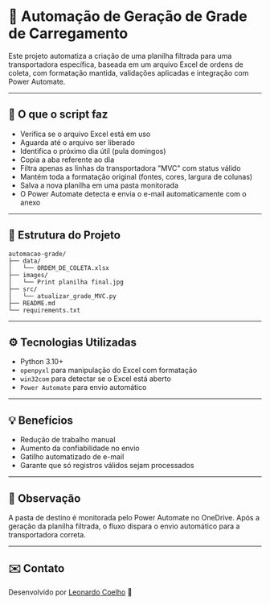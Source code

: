 # 🚛 Automação de Geração de Grade de Carregamento

Este projeto automatiza a criação de uma planilha filtrada para uma transportadora específica, baseada em um arquivo Excel de ordens de coleta, com formatação mantida, validações aplicadas e integração com Power Automate.

---

## 🔧 O que o script faz

- Verifica se o arquivo Excel está em uso
- Aguarda até o arquivo ser liberado
- Identifica o próximo dia útil (pula domingos)
- Copia a aba referente ao dia
- Filtra apenas as linhas da transportadora "MVC" com status válido
- Mantém toda a formatação original (fontes, cores, largura de colunas)
- Salva a nova planilha em uma pasta monitorada
- O Power Automate detecta e envia o e-mail automaticamente com o anexo

---

## 📁 Estrutura do Projeto

```
automacao-grade/
├── data/
│   └── ORDEM_DE_COLETA.xlsx
├── images/
│   └── Print planilha final.jpg
├── src/
│   └── atualizar_grade_MVC.py
├── README.md
└── requirements.txt
```

---

## ⚙️ Tecnologias Utilizadas

- Python 3.10+
- `openpyxl` para manipulação do Excel com formatação
- `win32com` para detectar se o Excel está aberto
- `Power Automate` para envio automático

---

## 💡 Benefícios

- Redução de trabalho manual
- Aumento da confiabilidade no envio
- Gatilho automatizado de e-mail
- Garante que só registros válidos sejam processados

---

## 📝 Observação

A pasta de destino é monitorada pelo Power Automate no OneDrive. Após a geração da planilha filtrada, o fluxo dispara o envio automático para a transportadora correta.

---

## ✉️ Contato

Desenvolvido por [Leonardo Coelho](https://github.com/LeonardCoelho) 🚀
